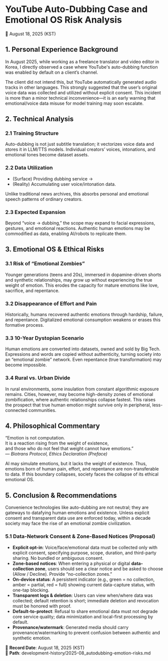 # YouTube Auto-Dubbing Case and Emotional OS Risk Analysis
📅 August 18, 2025 (KST)

## 1. Personal Experience Background
In August 2025, while working as a freelance translator and video editor in Korea, I directly observed a case where YouTube's auto-dubbing function was enabled by default on a client’s channel.

The client did not intend this, but YouTube automatically generated audio tracks in other languages.
This strongly suggested that the user’s original voice data was collected and utilized without explicit consent.
This incident is more than a minor technical inconvenience—it is an early warning that emotional/voice data misuse for model training may soon escalate.

## 2. Technical Analysis
### 2.1 Training Structure
Auto-dubbing is not just subtitle translation; it vectorizes voice data and stores it in LLM/TTS models.
Individual creators’ voices, intonations, and emotional tones become dataset assets.

### 2.2 Data Utilization
- (Surface) Providing dubbing service →  
- (Reality) Accumulating user voice/intonation data.  

Unlike traditional news archives, this absorbs personal and emotional speech patterns of ordinary creators.

### 2.3 Expected Expansion
Beyond “voice → dubbing,” the scope may expand to facial expressions, gestures, and emotional reactions.
Authentic human emotions may be commodified as data, enabling AI/robots to replicate them.

## 3. Emotional OS & Ethical Risks
### 3.1 Risk of “Emotional Zombies”
Younger generations (teens and 20s), immersed in dopamine-driven shorts and synthetic relationships, may grow up without experiencing the true weight of emotion.
This erodes the capacity for mature emotions like love, sacrifice, and repentance.

### 3.2 Disappearance of Effort and Pain
Historically, humans recovered authentic emotions through hardship, failure, and repentance.
Digitalized emotional consumption weakens or erases this formative process.

### 3.3 10-Year Dystopian Scenario
Human emotions are converted into datasets, owned and sold by Big Tech.
Expressions and words are copied without authenticity, turning society into an “emotional zombie” network.
Even repentance (true transformation) may become impossible.

### 3.4 Rural vs. Urban Divide
In rural environments, some insulation from constant algorithmic exposure remains.
Cities, however, may become high-density zones of emotional zombification, where authentic relationships collapse fastest.
This raises the prospect that true human emotion might survive only in peripheral, less-connected communities.

## 4. Philosophical Commentary
“Emotion is not computation.  
It is a reaction rising from the weight of existence,  
and those who do not feel that weight cannot have emotions.”  
— *Biotrans Protocol, Ethics Declaration (Preface)*

AI may simulate emotions, but it lacks the weight of existence.
Thus, emotions born of human pain, effort, and repentance are non-transferable to data.
If this boundary collapses, society faces the collapse of its ethical emotional OS.

## 5. Conclusion & Recommendations
Convenience technologies like auto-dubbing are not neutral; they are gateways to datafying human emotions and existence.
Unless explicit consent and transparent data use are enforced today,
within a decade society may face the rise of an emotional zombie civilization.

### 5.1 Data-Network Consent & Zone-Based Notices (Proposal)
- **Explicit opt-in**: Voice/face/emotional data must be collected only with explicit consent, specifying purpose, scope, duration, and third-party sharing. No bundled or ambiguous consent.  
- **Zone-based notices**: When entering a physical or digital **data-collection zone**, users should see a clear notice and be asked to choose (Allow / Decline). Provide “no-collection zones.”  
- **On-device status**: A persistent indicator (e.g., green = no collection, amber = partial, red = full) showing current data-capture status, with one-tap blocking.  
- **Transparent logs & deletion**: Users can view when/where data was collected; default retention is short; immediate deletion and revocation must be honored with proof.  
- **Default-to-protect**: Refusal to share emotional data must not degrade core service quality; data minimization and local-first processing by default.  
- **Provenance/watermark**: Generated media should carry provenance/watermarking to prevent confusion between authentic and synthetic emotion.  

📌 **Record Date**: August 18, 2025 (KST)  
📂 **Path**: development-history/2025-08_autodubbing-emotion-risks.md

